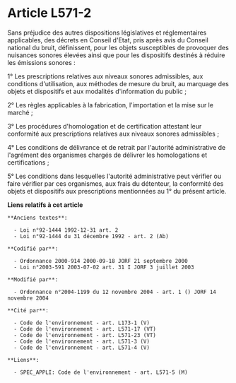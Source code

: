 # Article L571-2

Sans préjudice des autres dispositions législatives et réglementaires applicables, des décrets en Conseil d'Etat, pris après
avis du Conseil national du bruit, définissent, pour les objets susceptibles de provoquer des nuisances sonores élevées ainsi
que pour les dispositifs destinés à réduire les émissions sonores :

1° Les prescriptions relatives aux niveaux sonores admissibles, aux conditions d'utilisation, aux méthodes de mesure du
bruit, au marquage des objets et dispositifs et aux modalités d'information du public ;

2° Les règles applicables à la fabrication, l'importation et la mise sur le marché ;

3° Les procédures d'homologation et de certification attestant leur conformité aux prescriptions relatives aux niveaux
sonores admissibles ;

4° Les conditions de délivrance et de retrait par l'autorité administrative de l'agrément des organismes chargés de délivrer
les homologations et certifications ;

5° Les conditions dans lesquelles l'autorité administrative peut vérifier ou faire vérifier par ces organismes, aux frais du
détenteur, la conformité des objets et dispositifs aux prescriptions mentionnées au 1° du présent article.

**Liens relatifs à cet article**

	**Anciens textes**:

	  - Loi n°92-1444 1992-12-31 art. 2
	  - Loi n°92-1444 du 31 décembre 1992 - art. 2 (Ab)

	**Codifié par**:

	  - Ordonnance 2000-914 2000-09-18 JORF 21 septembre 2000
	  - Loi n°2003-591 2003-07-02 art. 31 I JORF 3 juillet 2003

	**Modifié par**:

	  - Ordonnance n°2004-1199 du 12 novembre 2004 - art. 1 () JORF 14 novembre 2004

	**Cité par**:

	  - Code de l'environnement - art. L173-1 (V)
	  - Code de l'environnement - art. L571-17 (VT)
	  - Code de l'environnement - art. L571-23 (VT)
	  - Code de l'environnement - art. L571-3 (V)
	  - Code de l'environnement - art. L571-4 (V)

	**Liens**:

	  - SPEC_APPLI: Code de l'environnement - art. L571-5 (M)
